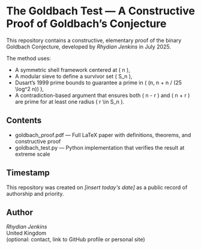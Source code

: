 # The Goldbach Test — A Constructive Proof of Goldbach’s Conjecture

This repository contains a constructive, elementary proof of the binary Goldbach Conjecture, developed by *Rhydian Jenkins* in July 2025.

The method uses:
- A symmetric shell framework centered at \( n \),
- A modular sieve to define a survivor set \( S_n \),
- Dusart’s 1999 prime bounds to guarantee a prime in \( (n, n + n / (25 \log^2 n)) \),
- A contradiction-based argument that ensures both \( n - r \) and \( n + r \) are prime for at least one radius \( r \in S_n \).

## Contents
- goldbach_proof.pdf — Full LaTeX paper with definitions, theorems, and constructive proof
- goldbach_test.py — Python implementation that verifies the result at extreme scale

## Timestamp
This repository was created on *[insert today's date]* as a public record of authorship and priority.

## Author
*Rhydian Jenkins*  
United Kingdom  
(optional: contact, link to GitHub profile or personal site)
